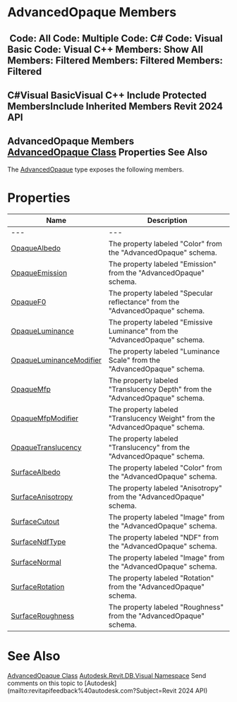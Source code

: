 # AdvancedOpaque Members

﻿
 Code: All Code: Multiple Code: C# Code: Visual Basic Code: Visual C++  Members: Show All Members: Filtered Members: Filtered Members: Filtered   
---  
C#Visual BasicVisual C++
Include Protected MembersInclude Inherited Members
Revit 2024 API  
---  
AdvancedOpaque Members  
[AdvancedOpaque Class](e8a19a97-fc76-71ad-c713-f2a62415475f.md "AdvancedOpaque Class") Properties See Also  
---  
The [AdvancedOpaque](e8a19a97-fc76-71ad-c713-f2a62415475f.md "AdvancedOpaque Class") type exposes the following members.
# Properties
| Name | Description |
| --- | --- |
| --- | --- | --- |
| [OpaqueAlbedo](68e13b86-805a-86ef-c1ed-e650c853dc0e.md "OpaqueAlbedo Property") | The property labeled "Color" from the "AdvancedOpaque" schema. |
| [OpaqueEmission](31d527af-346d-cb2c-44e1-a64d6211af5d.md "OpaqueEmission Property") | The property labeled "Emission" from the "AdvancedOpaque" schema. |
| [OpaqueF0](1a840a92-5e60-2b5c-003a-039ef8c26486.md "OpaqueF0 Property") | The property labeled "Specular reflectance" from the "AdvancedOpaque" schema. |
| [OpaqueLuminance](e22af3ed-bba8-c142-b1c7-41b1a5c4d22c.md "OpaqueLuminance Property") | The property labeled "Emissive Luminance" from the "AdvancedOpaque" schema. |
| [OpaqueLuminanceModifier](72ae5b7f-66b7-e2df-fa64-2e69926ad4d4.md "OpaqueLuminanceModifier Property") | The property labeled "Luminance Scale" from the "AdvancedOpaque" schema. |
| [OpaqueMfp](a11dd6e0-f889-4863-620b-4844462ea85c.md "OpaqueMfp Property") | The property labeled "Translucency Depth" from the "AdvancedOpaque" schema. |
| [OpaqueMfpModifier](31987271-0eee-81f5-af79-356a4298ea2d.md "OpaqueMfpModifier Property") | The property labeled "Translucency Weight" from the "AdvancedOpaque" schema. |
| [OpaqueTranslucency](bfeb55f4-b2a4-10d0-9c75-8ea1beae0e68.md "OpaqueTranslucency Property") | The property labeled "Translucency" from the "AdvancedOpaque" schema. |
| [SurfaceAlbedo](321a1046-0723-1989-8eb0-a00d02864d2e.md "SurfaceAlbedo Property") | The property labeled "Color" from the "AdvancedOpaque" schema. |
| [SurfaceAnisotropy](93afd0e7-2143-dea7-3ee6-e7734f5bf538.md "SurfaceAnisotropy Property") | The property labeled "Anisotropy" from the "AdvancedOpaque" schema. |
| [SurfaceCutout](5e8fa762-d8cc-c114-7745-699c5e81a0da.md "SurfaceCutout Property") | The property labeled "Image" from the "AdvancedOpaque" schema. |
| [SurfaceNdfType](67be5463-3504-076e-4280-a36eaa1d0b1e.md "SurfaceNdfType Property") | The property labeled "NDF" from the "AdvancedOpaque" schema. |
| [SurfaceNormal](f9f4568a-bc6b-f618-5dd3-e79b5fbfa172.md "SurfaceNormal Property") | The property labeled "Image" from the "AdvancedOpaque" schema. |
| [SurfaceRotation](aa03654a-d97e-ee11-838b-3677253d7cc2.md "SurfaceRotation Property") | The property labeled "Rotation" from the "AdvancedOpaque" schema. |
| [SurfaceRoughness](0093b0c5-8696-f4bb-571c-7836db9849b4.md "SurfaceRoughness Property") | The property labeled "Roughness" from the "AdvancedOpaque" schema. |

# See Also
[AdvancedOpaque Class](e8a19a97-fc76-71ad-c713-f2a62415475f.md "AdvancedOpaque Class")
[Autodesk.Revit.DB.Visual Namespace](f5a10581-6ac2-be19-0e32-f87d05bc8b83.md "Autodesk.Revit.DB.Visual Namespace")
Send comments on this topic to [Autodesk](mailto:revitapifeedback%40autodesk.com?Subject=Revit 2024 API)